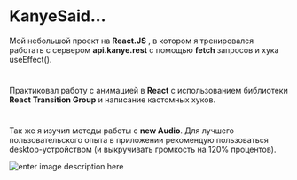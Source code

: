 
 #  **KanyeSaid...**

Мой небольшой проект на **React.JS** , в котором я тренировался работать с сервером  **api.kanye.rest** с помощью **fetch** запросов и хука useEffect(). 

#
Практиковал работу с анимацией в **React** с использованием библиотеки **React Transition Group** и написание кастомных хуков. 
#
Так же я изучил методы работы с **new Audio**. Для лучшего пользовательского опыта в приложении  рекомендую пользоваться desktop-устройством (и выкручивать громкость на 120% процентов).

![enter image description here](https://s5.gifyu.com/images/ezgif.com-gif-maker779297be529f235a.gif)
